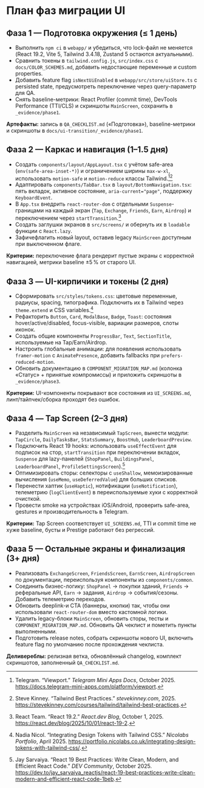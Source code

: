 # План фаз миграции UI

## Фаза 1 — Подготовка окружения (≤ 1 день)
- Выполнить `npm ci` в `webapp/` и убедиться, что lock-файл не меняется (React 19.2, Vite 5, Tailwind 3.4.18, Zustand 5 остаются актуальными).
- Сравнить токены в `tailwind.config.js`, `src/index.css` с `docs/COLOR_SCHEMES.md`, добавить недостающие переменные и custom properties.
- Добавить feature flag `isNextUiEnabled` в `webapp/src/store/uiStore.ts` с persisted state, предусмотреть переключение через query-параметр для QA.
- Снять baseline-метрики: React Profiler (commit time), DevTools Performance (TTI/CLS) и скриншоты `MainScreen`, сохранить в `_evidence/phase1`.

**Артефакты:** запись в `QA_CHECKLIST.md` («Подготовка»), baseline-метрики и скриншоты в `docs/ui-transition/_evidence/phase1`.

## Фаза 2 — Каркас и навигация (1–1.5 дня)
- Создать `components/layout/AppLayout.tsx` с учётом safe-area (`env(safe-area-inset-*)`) и ограничением ширины `max-w-xl`, использовать `motion-safe` и `motion-reduce` классы Tailwind.[^telegram-viewport][^tailwind-best]
- Адаптировать `components/TabBar.tsx` в `layout/BottomNavigation.tsx`: пять вкладок, активное состояние, `aria-current="page"`, поддержку `KeyboardEvent`.
- В `App.tsx` внедрить `react-router-dom` с отдельными `Suspense`-границами на каждый экран (`Tap`, `Exchange`, `Friends`, `Earn`, `Airdrop`) и переключением через `startTransition`.[^react192]
- Создать заглушки экранов в `src/screens/` и обернуть их в `loadable` функции с `React.lazy`.
- Зафичефлагить новый layout, оставив legacy `MainScreen` доступным при выключенном флаге.

**Критерии:** переключение флага рендерит пустые экраны с корректной навигацией, метрики baseline ±5 % от старого UI.

## Фаза 3 — UI-кирпичики и токены (2 дня)
- Сформировать `src/styles/tokens.css`: цветовые переменные, радиусы, spacing, типографика. Подключить их в Tailwind через `theme.extend` и CSS variables.[^tailwind-tokens]
- Рефакторить `Button`, `Card`, `ModalBase`, `Badge`, `Toast`: состояния hover/active/disabled, focus-visible, вариации размеров, слоты иконок.
- Создать общие компоненты `ProgressBar`, `Text`, `SectionTitle`, используемые на Tap/Earn/Airdrop.
- Настроить глобальные анимации: для появления использовать `framer-motion` с `AnimatePresence`, добавить fallbacks при `prefers-reduced-motion`.
- Обновить документацию в `COMPONENT_MIGRATION_MAP.md` (колонка «Статус» + принятые компромиссы) и приложить скриншоты в `_evidence/phase3`.

**Критерии:** UI-компоненты покрывают все состояния из `UI_SCREENS.md`, линт/тайпчек/сборка проходят без ошибок.

## Фаза 4 — Tap Screen (2–3 дня)
- Разделить `MainScreen` на независимый `TapScreen`, вынести модули: `TapCircle`, `DailyTasksBar`, `StatsSummary`, `BoostHub`, `LeaderboardPreview`.
- Подключить React 19 hooks: использовать `useEffectEvent` для подписок на стор, `startTransition` при переключении вкладок, `Suspense` для lazy-панелей (`ShopPanel`, `BuildingsPanel`, `LeaderboardPanel`, `ProfileSettingsScreen`).[^react-best]
- Оптимизировать сторы: селекторы с `useShallow`, мемоизированные вычисления (`useMemo`, `useDeferredValue`) для больших списков.
- Перенести хаптик (`useHaptic`), нотификации (`useNotification`), телеметрию (`logClientEvent`) в переиспользуемые хуки с корректной очисткой.
- Провести smoke на устройствах iOS/Android, проверить safe-area, gestures и производительность в Telegram.

**Критерии:** Tap Screen соответствует `UI_SCREENS.md`, TTI и commit time не хуже baseline, бусты и Prestige работают без регрессий.

## Фаза 5 — Остальные экраны и финализация (3+ дня)
- Реализовать `ExchangeScreen`, `FriendsScreen`, `EarnScreen`, `AirdropScreen` по документации, переиспользуя компоненты из `components/common`.
- Соединить бизнес-логику: `ShopPanel` → покупки зданий, `Friends` → реферальные API, `Earn` → задания, `Airdrop` → события/сезоны. Добавить телеметрию переходов.
- Обновить deeplink-и CTA (баннеры, кнопки) так, чтобы они использовали `react-router-dom` вместо кастомной логики.
- Удалить legacy-блоки `MainScreen`, обновить сторы, тесты и `COMPONENT_MIGRATION_MAP.md`. Обновить QA чеклист и пометить пункты выполненными.
- Подготовить release notes, собрать скриншоты нового UI, включить feature flag по умолчанию после прохождения чеклиста.

**Деливереблы:** релизная ветка, обновлённый changelog, комплект скриншотов, заполненный `QA_CHECKLIST.md`.

[^react192]: React Team. “React 19.2.” *React.dev Blog*, October 1, 2025. https://react.dev/blog/2025/10/01/react-19-2.
[^react-best]: Jay Sarvaiya. “React 19 Best Practices: Write Clean, Modern, and Efficient React Code.” *DEV Community*, October 2025. https://dev.to/jay_sarvaiya_reactjs/react-19-best-practices-write-clean-modern-and-efficient-react-code-1beb.
[^tailwind-tokens]: Nadia Nicol. “Integrating Design Tokens with Tailwind CSS.” *Nicolabs Portfolio*, April 2025. https://portfolio.nicolabs.co.uk/integrating-design-tokens-with-tailwind-css/.
[^tailwind-best]: Steve Kinney. “Tailwind Best Practices.” *stevekinney.com*, 2025. https://stevekinney.com/courses/tailwind/tailwind-best-practices.
[^telegram-viewport]: Telegram. “Viewport.” *Telegram Mini Apps Docs*, October 2025. https://docs.telegram-mini-apps.com/platform/viewport.
[^telegram-rules]: Telegram. “Telegram Apps Center Rules.” *Telegraph*, May 16, 2024. https://telegra.ph/Telegram-Apps-Center-Rules-05-16.
